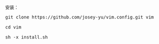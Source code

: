 安装：
<pre>
git clone https://github.com/josey-yu/vim.config.git vim

cd vim

sh -x install.sh
</pre>

